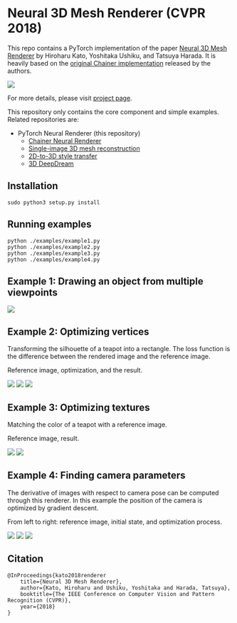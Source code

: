 # Neural 3D Mesh Renderer (CVPR 2018)

This repo contains a PyTorch implementation of the paper [Neural 3D Mesh Renderer](http://hiroharu-kato.com/projects_en/neural_renderer.html) by Hiroharu Kato, Yoshitaka Ushiku, and Tatsuya Harada.
It is heavily based on the [original Chainer implementation](https://github.com/hiroharu-kato/neural_renderer) released by the authors.

![](http://hiroharu-kato.com/assets/img/neural_renderer/thumbnail_en.png)

For more details, please visit [project page](http://hiroharu-kato.com/projects_en/neural_renderer.html).

This repository only contains the core component and simple examples. Related repositories are:

* PyTorch Neural Renderer (this repository)
    * [Chainer Neural Renderer](https://github.com/hiroharu-kato/neural_renderer)
    * [Single-image 3D mesh reconstruction](https://github.com/hiroharu-kato/mesh_reconstruction)
    * [2D-to-3D style transfer](https://github.com/hiroharu-kato/style_transfer_3d)
    * [3D DeepDream](https://github.com/hiroharu-kato/deep_dream_3d)

## Installation
```
sudo python3 setup.py install
```

## Running examples
```
python ./examples/example1.py
python ./examples/example2.py
python ./examples/example3.py
python ./examples/example4.py
```


## Example 1: Drawing an object from multiple viewpoints

![](https://raw.githubusercontent.com/hiroharu-kato/neural_renderer/master/examples/data/example1.gif)

## Example 2: Optimizing vertices

Transforming the silhouette of a teapot into a rectangle. The loss function is the difference between the rendered image and the reference image.

Reference image, optimization, and the result.

![](https://raw.githubusercontent.com/hiroharu-kato/neural_renderer/master/examples/data/example2_ref.png) ![](https://raw.githubusercontent.com/hiroharu-kato/neural_renderer/master/examples/data/example2_optimization.gif) ![](https://raw.githubusercontent.com/hiroharu-kato/neural_renderer/master/examples/data/example2_result.gif)

## Example 3: Optimizing textures

Matching the color of a teapot with a reference image.

Reference image, result.

![](https://raw.githubusercontent.com/hiroharu-kato/neural_renderer/master/examples/data/example3_ref.png) ![](https://raw.githubusercontent.com/hiroharu-kato/neural_renderer/master/examples/data/example3_result.gif)

## Example 4: Finding camera parameters

The derivative of images with respect to camera pose can be computed through this renderer. In this example the position of the camera is optimized by gradient descent.

From left to right: reference image, initial state, and optimization process.

![](https://raw.githubusercontent.com/hiroharu-kato/neural_renderer/master/examples/data/example4_ref.png) ![](https://raw.githubusercontent.com/hiroharu-kato/neural_renderer/master/examples/data/example4_init.png) ![](https://raw.githubusercontent.com/hiroharu-kato/neural_renderer/master/examples/data/example4_result.gif)


## Citation

```
@InProceedings{kato2018renderer
    title={Neural 3D Mesh Renderer},
    author={Kato, Hiroharu and Ushiku, Yoshitaka and Harada, Tatsuya},
    booktitle={The IEEE Conference on Computer Vision and Pattern Recognition (CVPR)},
    year={2018}
}
```
